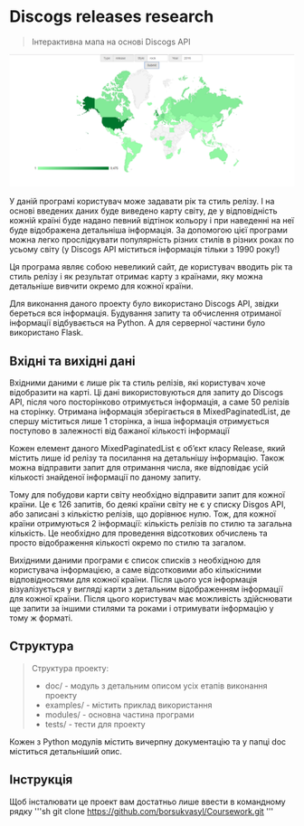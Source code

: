 # Discogs releases research
> Інтерактивна мапа на основі Discogs API

![Map](example.png)

У даній програмі користувач може задавати рік та стиль релізу. І на основі введених даних буде виведено карту світу, де у відповідність кожній країні буде надано певний відтінок кольору і при наведенні на неї буде відображена детальніша інформація. За допомогою цієї програми можна легко прослідкувати популярність різних стилів в різних роках по усьому світу (у Discogs API міститься інформація тільки з 1990 року!)

Ця програма являє собою невеликий сайт, де користувач вводить рік та стиль релізу і як результат отримає карту з країнами, яку можна детальніше вивчити окремо для кожної країни.

Для виконання даного проекту було використано Discogs API, звідки береться вся інформація. Будування запиту та обчислення отриманої інформації відбувається на Python. А для серверної частини було використано Flask.

## Вхідні та вихідні дані
Вхідними даними є лише рік та стиль релізів, які користувач хоче відобразити на карті. Ці дані використовуються для запиту до Discogs API, після чого посторінково отримується інформація, а саме 50 релізів на сторінку. Отримана інформація зберігається в MixedPaginatedList, де спершу міститься лише 1 сторінка, а інша інформація отримується поступово в залежності від бажаної кількості інформації

Кожен елемент даного MixedPaginatedList є об’єкт класу Release, який містить лише id релізу та посилання на детальнішу інформацію. Також можна відправити запит для отримання числа, яке відповідає усій кількості знайденої інформації по даному запиту.

Тому для побудови карти світу необхідно відправити запит для кожної країни. Це є 126 запитів, бо деякі країни світу не є у списку Disgos API, або записані з кількістю релізів, що дорівнює нулю. Тож, для кожної країни отримуються 2 інформації: кількість релізів по стилю та загальна кількість. Це необхідно для проведення відсоткових обчислень та просто відображення кількості окремо по стилю та загалом.

Вихідними даними програми є список списків з необхідною для користувача інформацією, а саме відсотковими або кількісними відповідностями для кожної країни. Після цього уся інформація візуалізується у вигляді карти з детальним відображенням інформації для кожної країни. Після цього користувач має можливість здійснювати ще запити за іншими стилями та роками і отримувати інформацію у тому ж форматі.

## Структура
> Структура проекту:
>- doc/ - модуль з детальним описом усіх етапів виконання проекту
>- examples/ - містить приклад використання
>- modules/ - основна частина програми
>- tests/ - тести для проекту

Кожен з Python модулів містить вичерпну документацію та у папці doc міститься детальніший опис.

## Інструкція
Щоб інсталювати це проект вам достатньо лише ввести в командному рядку
'''sh
git clone https://github.com/borsukvasyl/Coursework.git
'''
